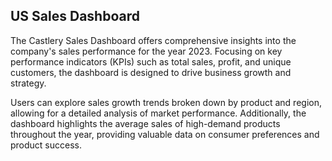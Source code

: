 ## US Sales Dashboard

The Castlery Sales Dashboard offers comprehensive insights into the company's sales performance for the year 2023. Focusing on key performance indicators (KPIs) such as total sales, profit, and unique customers, the dashboard is designed to drive business growth and strategy.

Users can explore sales growth trends broken down by product and region, allowing for a detailed analysis of market performance. Additionally, the dashboard highlights the average sales of high-demand products throughout the year, providing valuable data on consumer preferences and product success.